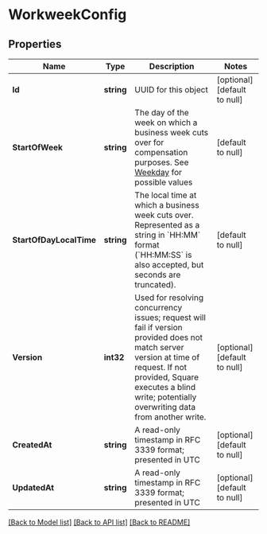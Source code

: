# WorkweekConfig

## Properties
Name | Type | Description | Notes
------------ | ------------- | ------------- | -------------
**Id** | **string** | UUID for this object | [optional] [default to null]
**StartOfWeek** | **string** | The day of the week on which a business week cuts over for compensation purposes. See [Weekday](#type-weekday) for possible values | [default to null]
**StartOfDayLocalTime** | **string** | The local time at which a business week cuts over. Represented as a string in &#x60;HH:MM&#x60; format (&#x60;HH:MM:SS&#x60; is also accepted, but seconds are truncated). | [default to null]
**Version** | **int32** | Used for resolving concurrency issues; request will fail if version provided does not match server version at time of request. If not provided, Square executes a blind write; potentially overwriting data from another write. | [optional] [default to null]
**CreatedAt** | **string** | A read-only timestamp in RFC 3339 format; presented in UTC | [optional] [default to null]
**UpdatedAt** | **string** | A read-only timestamp in RFC 3339 format; presented in UTC | [optional] [default to null]

[[Back to Model list]](../README.md#documentation-for-models) [[Back to API list]](../README.md#documentation-for-api-endpoints) [[Back to README]](../README.md)

